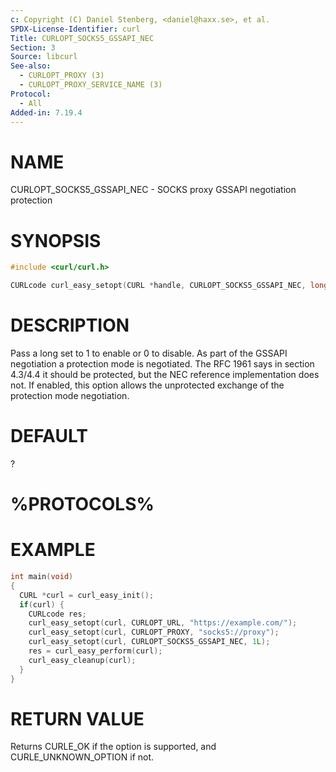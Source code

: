 ```yaml
---
c: Copyright (C) Daniel Stenberg, <daniel@haxx.se>, et al.
SPDX-License-Identifier: curl
Title: CURLOPT_SOCKS5_GSSAPI_NEC
Section: 3
Source: libcurl
See-also:
  - CURLOPT_PROXY (3)
  - CURLOPT_PROXY_SERVICE_NAME (3)
Protocol:
  - All
Added-in: 7.19.4
---
```


# NAME

CURLOPT_SOCKS5_GSSAPI_NEC - SOCKS proxy GSSAPI negotiation protection

# SYNOPSIS

~~~c
#include <curl/curl.h>

CURLcode curl_easy_setopt(CURL *handle, CURLOPT_SOCKS5_GSSAPI_NEC, long nec);
~~~

# DESCRIPTION

Pass a long set to 1 to enable or 0 to disable. As part of the GSSAPI
negotiation a protection mode is negotiated. The RFC 1961 says in section
4.3/4.4 it should be protected, but the NEC reference implementation does not.
If enabled, this option allows the unprotected exchange of the protection mode
negotiation.

# DEFAULT

?

# %PROTOCOLS%

# EXAMPLE

~~~c
int main(void)
{
  CURL *curl = curl_easy_init();
  if(curl) {
    CURLcode res;
    curl_easy_setopt(curl, CURLOPT_URL, "https://example.com/");
    curl_easy_setopt(curl, CURLOPT_PROXY, "socks5://proxy");
    curl_easy_setopt(curl, CURLOPT_SOCKS5_GSSAPI_NEC, 1L);
    res = curl_easy_perform(curl);
    curl_easy_cleanup(curl);
  }
}
~~~

# RETURN VALUE

Returns CURLE_OK if the option is supported, and CURLE_UNKNOWN_OPTION if not.
